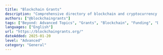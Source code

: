 ```yaml
---
title: "Blockchain Grants"
description: "Comprehensive directory of blockchain and cryptocurrency grants from various organizations and foundations"
authors: ["@blockchaingrants"]
tags: ["Beyond: Advanced Topics", "Grants", "Blockchain", "Funding", "Directory"]
languages: ["English"]
url: "https://blockchaingrants.org/"
dateAdded: 2025-01-20
level: "Advanced"
category: "General"
---
```

